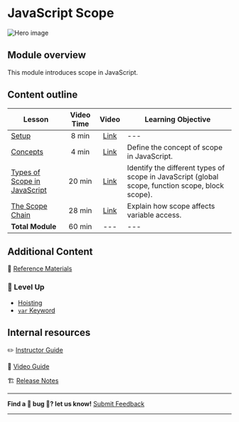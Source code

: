 # JavaScript Scope

![Hero image](https://i.imgur.com/fe5VQ4M.jpg)

## Module overview

This module introduces scope in JavaScript.

## Content outline
| Lesson | Video Time | Video | Learning Objective |
| ------ |:----------:|:-----:| ------------------ |
| [Setup](./setup/README.md)               | 8 min  | [Link]() | --- |  
| [Concepts](./concepts/README.md)         | 4 min  | [Link]() | Define the concept of scope in JavaScript. |
| [Types of Scope in JavaScript](./types-of-scope-js/README.md) | 20 min | [Link]() | Identify the different types of scope in JavaScript (global scope, function scope, block scope). |
| [The Scope Chain](./scope-chain/README.md) | 28 min | [Link]() | Explain how scope affects variable access. |
|  **Total Module**                        | 60 min | ---                                                          | --- |

## Additional Content

📖 [Reference Materials](./references/README.md)

### 🚀 Level Up 
  - [Hoisting](../level-up/hoisting.md)
  - [`var` Keyword](../level-up/var.md)

## Internal resources

✏️ [Instructor Guide](./internal-resources/instructor-guide.md)

🎥 [Video Guide](./internal-resources/video-guide/README.md)

🏗️ [Release Notes](./internal-resources/release-notes.md)

<hr>

**Find a 👾 bug 👾? let us know!**
[Submit Feedback](https://generalassembly.atlassian.net/servicedesk/customer/portal/16)

<hr>
